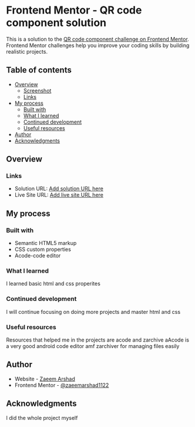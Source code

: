# Frontend Mentor - QR code component solution

This is a solution to the [QR code component challenge on Frontend Mentor](https://www.frontendmentor.io/challenges/qr-code-component-iux_sIO_H). Frontend Mentor challenges help you improve your coding skills by building realistic projects. 

## Table of contents

- [Overview](#overview)
  - [Screenshot](#screenshot)
  - [Links](#links)
- [My process](#my-process)
  - [Built with](#built-with)
  - [What I learned](#what-i-learned)
  - [Continued development](#continued-development)
  - [Useful resources](#useful-resources)
- [Author](#author)
- [Acknowledgments](#acknowledgments)

## Overview


### Links

- Solution URL: [Add solution URL here](https://your-solution-url.com)
- Live Site URL: [Add live site URL here](https://your-live-site-url.com)

## My process

### Built with

- Semantic HTML5 markup
- CSS custom properties
- Acode-code editor

### What I learned
I learned basic html and css properites


### Continued development

I will continue focusing on doing more projects and master html and css 

### Useful resources
Resources that helped me in the projects are acode and zarchive aAcode is a very good android code editor amf zarchiver for managing files easily

## Author

- Website - [Zaeem Arshad](https://www.your-site.com)
- Frontend Mentor - [@zaeemarshad1122](https://www.frontendmentor.io/profile/zaeemarshad1122)

## Acknowledgments

I did the whole project myself
